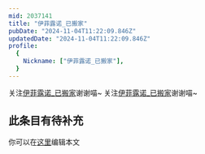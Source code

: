 ```yaml
---
mid: 2037141
title: "伊菲露诺_已搬家"
pubDate: "2024-11-04T11:22:09.846Z"
updatedDate: "2024-11-04T11:22:09.846Z"
profile:
  {
    Nickname: ["伊菲露诺_已搬家"],
  }
---
```


关注[伊菲露诺_已搬家](https://space.bilibili.com/2037141)谢谢喵~ 关注[伊菲露诺_已搬家](https://space.bilibili.com/2037141)谢谢喵~

## 此条目有待补充
你可以在[这里](https://github.com/Yuhanawa/VTuber.ICU-Content/edit/master/v/伊菲露诺_已搬家/index.md)编辑本文
